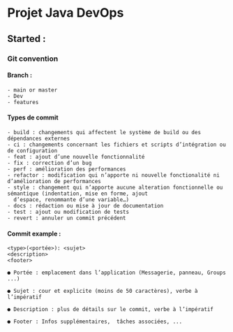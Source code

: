 # Projet Java DevOps



## Started :

### Git convention

#### Branch :
    - main or master
    - Dev
    - features
#### Types de commit
    - build : changements qui affectent le système de build ou des dépendances externes
    - ci : changements concernant les fichiers et scripts d’intégration ou de configuration 
    - feat : ajout d’une nouvelle fonctionnalité
    - fix : correction d’un bug
    - perf : amélioration des performances
    - refactor : modification qui n’apporte ni nouvelle fonctionalité ni d’amélioration de performances
    - style : changement qui n’apporte aucune alteration fonctionnelle ou sémantique (indentation, mise en forme, ajout
      d’espace, renommante d’une variable…)
    - docs : rédaction ou mise à jour de documentation
    - test : ajout ou modification de tests
    - revert : annuler un commit précédent

#### Commit example :

```
<type>(<portée>): <sujet>
<description>
<footer>

● Portée : emplacement dans l’application (Messagerie, panneau, Groups ...)

● Sujet : cour et explicite (moins de 50 caractères), verbe à l’impératif

● Description : plus de détails sur le commit, verbe à l’impératif

● Footer : Infos supplémentaires,  tâches associées, ...